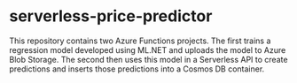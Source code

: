 # serverless-price-predictor

This repository contains two Azure Functions projects. The first trains a regression model developed using ML.NET and uploads the model to Azure Blob Storage. The second then uses this model in a Serverless API to create predictions and inserts those predictions into a Cosmos DB container. 


